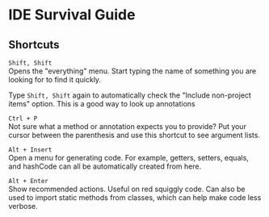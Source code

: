 # IDE Survival Guide

## Shortcuts

`Shift, Shift`  
Opens the "everything" menu. Start typing the name of something you are looking
for to find it quickly.

Type `Shift, Shift` again to automatically check the "Include non-project items"
option. This is a good way to look up annotations

`Ctrl + P`  
Not sure what a method or annotation expects you to provide? Put your cursor
between the parenthesis and use this shortcut to see argument lists.

`Alt + Insert`  
Open a menu for generating code. For example, getters, setters, equals, and
hashCode can all be automatically created from here.

`Alt + Enter`  
Show recommended actions. Useful on red squiggly code. Can also be used to import static methods from classes, which can help make code less verbose.
